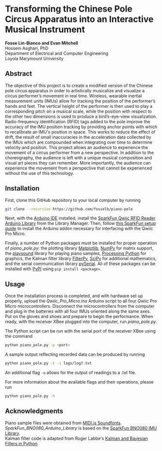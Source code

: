 # Transforming the Chinese Pole Circus Apparatus into an Interactive Musical Instrument
**Fosse Lin-Bianco and Evan Mitchell**  
Hossein Asghari, PhD  
Department of Electrical and Computer Engineering  
Loyola Marymount University  

## Abstract
The objective of this project is to create a modified version of the Chinese pole circus apparatus in order to artistically musicalize and visualize a circus performer’s movement in real time. Wireless, wearable inertial measurement units (IMUs) allow for tracking the position of the performer’s hands and feet. The vertical height of the performer is then used to play a corresponding pitch on a musical scale, while the position with respect to the other two dimensions is used to produce a bird’s-eye-view visualization. Radio-frequency identification (RFID) tags added to the pole improve the accuracy of the IMU position tracking by providing anchor points with which to recalibrate an IMU's position in space. This works to reduce the effect of drift, the result of small inaccuracies in the acceleration data collected by the IMUs which are compounded when integrating over time to determine velocity and position. This project allows an audience to experience the movement of a circus performer from a new perspective. In addition to the choreography, the audience is left with a unique musical composition and visual art pieces they can remember. More importantly, the audience can experience the movement from a perspective that cannot be experienced without the use of this technology.

## Installation
First, clone this GitHub repository to your local computer by running
```bash
git clone --recursive https://github.com/fosselb/piano-pole
```

Next, with the [Arduino IDE](https://www.arduino.cc/en/software) installed, install the [SparkFun Qwiic RFID Reader Arduino Library](https://github.com/sparkfun/SparkFun_Qwiic_RFID_Arduino_Library) from the Library Manager. Then, follow [this SparkFun setup guide](https://learn.sparkfun.com/tutorials/qwiic-pro-micro-usb-c-atmega32u4-hookup-guide#setting-up-arduino) to install the Arduino addon necessary for interfacing with the Qwiic Pro Micro.

Finally, a number of Python packages must be installed for proper operation of *piano_pole.py*: the plotting library [Matplotlib](https://pypi.org/project/matplotlib/), [NumPy](https://pypi.org/project/numpy/) for matrix support, the [playsound](https://pypi.org/project/playsound/) library for playing piano samples, [Processing Python](https://pypi.org/project/processing-py/) for graphics, the Kalman filter library [FilterPy](https://pypi.org/project/filterpy/), [SciPy](https://pypi.org/project/scipy/) for additional mathematics, and the serial communication library [pySerial](https://pypi.org/project/pyserial/). All of these packages can be installed with [PyPI](https://pypi.org/) using `pip install <package>`.

## Usage
Once the installation process is completed, and with hardware set up properly, upload the *Qwiic_Pro_Micro.ino* Arduino script to all four Qwiic Pro Micro microcontrollers. Disconnect the microcontrollers from the computer and plug in the batteries with all four IMUs oriented along the same axes. Put on the gloves and shoes and prepare to begin the performance. When ready, with the receiver XBee plugged into the computer, run *piano_pole.py*.

The Python script can be run with the serial port of the receiver XBee using the command
```bash
python piano_pole.py -p <port>
```
A sample output reflecting recorded data can be produced by running
```bash
python piano_pole.py -t -i logs/log7.txt
```
An additional flag `-o` allows for the output of readings to a .txt file.

For more information about the available flags and their operations, please run
```bash
python piano_pole.py -h
```

## Acknowledgments
Piano sample files were obtained from [MIDI.js Soundfonts](https://github.com/gleitz/midi-js-soundfonts).  
*SparkFun_BNO080_Arduino_Library* is based on the [SparkFun BNO080 IMU Library](https://github.com/sparkfun/SparkFun_BNO080_Arduino_Library).  
Kalman filter code is adapted from Roger Labbe's [Kalman and Bayesian Filters in Python](https://github.com/rlabbe/Kalman-and-Bayesian-Filters-in-Python).
